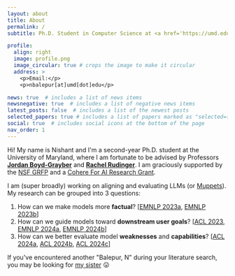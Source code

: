```yaml
---
layout: about
title: About
permalink: /
subtitle: Ph.D. Student in Computer Science at <a href='https://umd.edu/'>University of Maryland, College Park</a>

profile:
  align: right
  image: profile.png
  image_circular: true # crops the image to make it circular
  address: >
    <p>Email:</p>
    <p>nbalepur[at]umd[dot]edu</p>

news: true  # includes a list of news items
newsnegative: true  # includes a list of negative news items
latest_posts: false  # includes a list of the newest posts
selected_papers: true # includes a list of papers marked as "selected={true}"
social: true  # includes social icons at the bottom of the page
nav_order: 1
---
```


Hi! My name is Nishant and I'm a second-year Ph.D. student at the University of Maryland, where I am fortunate to be advised by Professors **[Jordan Boyd-Grayber](http://users.umiacs.umd.edu/~jbg/)** and **[Rachel Rudinger](https://rudinger.github.io/)**. I am graciously supported by the [NSF GRFP](https://www.nsfgrfp.org/) and a [Cohere For AI Research Grant](https://cohere.com/blog/c4ai-research-grants).

I am (super broadly) working on aligning and evaluating LLMs (or [Muppets](https://www.youtube.com/watch?v=u0DgoRVLTE8)). My research can be grouped into 3 questions: 
1. How can we make models more **factual**?
   [[EMNLP 2023a](https://arxiv.org/abs/2305.03276), [EMNLP 2023b](https://arxiv.org/abs/2310.14486)]
2. How can we guide models toward **downstream user goals**?
   [[ACL 2023](https://aclanthology.org/2023.findings-acl.14/), [EMNLP 2024a](https://arxiv.org/abs/2402.12291), [EMNLP 2024b](https://arxiv.org/abs/2406.15352)]
3. How can we better evaluate model **weaknesses** and **capabilities**?
   [[ACL 2024a](https://arxiv.org/abs/2311.07532), [ACL 2024b](https://arxiv.org/abs/2402.12483), [ACL 2024c](https://arxiv.org/abs/2407.01992)]


If you've encountered another "Balepur, N" during your literature search, you may be looking for [my sister](https://nainasb.github.io/) 😛
